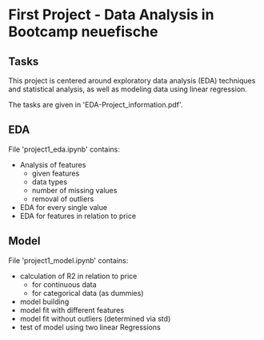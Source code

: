 # First Project - Data Analysis in Bootcamp neuefische

## Tasks
This project is centered around exploratory data 
analysis (EDA) techniques and statistical analysis, 
as well as modeling data using linear regression.

The tasks are given in 'EDA-Project_information.pdf'.

## EDA

File 'project1_eda.ipynb' contains:
* Analysis of features
	* given features
	* data types
	* number of missing values
	* removal of outliers
* EDA for every single value
* EDA for features in relation to price

## Model

File 'project1_model.ipynb' contains:
* calculation of R2 in relation to price
	* for continuous data
	* for categorical data (as dummies)
* model building
* model fit with different features
* model fit without outliers (determined via std)
* test of model using two linear Regressions
